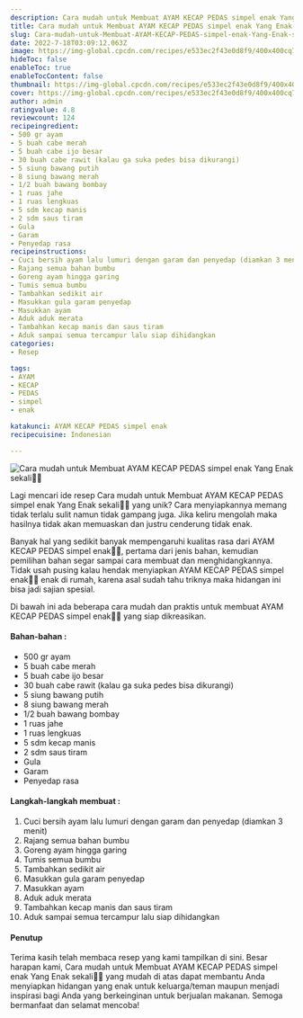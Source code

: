```yaml
---
description: Cara mudah untuk Membuat AYAM KECAP PEDAS simpel enak Yang Enak sekali"
title: Cara mudah untuk Membuat AYAM KECAP PEDAS simpel enak Yang Enak sekali
slug: Cara-mudah-untuk-Membuat-AYAM-KECAP-PEDAS-simpel-enak-Yang-Enak-sekali
date: 2022-7-18T03:09:12.063Z
image: https://img-global.cpcdn.com/recipes/e533ec2f43e0d8f9/400x400cq70/photo.jpg
hideToc: false
enableToc: true
enableTocContent: false
thumbnail: https://img-global.cpcdn.com/recipes/e533ec2f43e0d8f9/400x400cq70/photo.jpg
cover: https://img-global.cpcdn.com/recipes/e533ec2f43e0d8f9/400x400cq70/photo.jpg
author: admin
ratingvalue: 4.8
reviewcount: 124
recipeingredient:
- 500 gr ayam
- 5 buah cabe merah
- 5 buah cabe ijo besar
- 30 buah cabe rawit (kalau ga suka pedes bisa dikurangi)
- 5 siung bawang putih
- 8 siung bawang merah
- 1/2 buah bawang bombay
- 1 ruas jahe
- 1 ruas lengkuas
- 5 sdm kecap manis
- 2 sdm saus tiram
- Gula
- Garam
- Penyedap rasa
recipeinstructions:
- Cuci bersih ayam lalu lumuri dengan garam dan penyedap (diamkan 3 menit)
- Rajang semua bahan bumbu
- Goreng ayam hingga garing
- Tumis semua bumbu
- Tambahkan sedikit air
- Masukkan gula garam penyedap
- Masukkan ayam
- Aduk aduk merata
- Tambahkan kecap manis dan saus tiram
- Aduk sampai semua tercampur lalu siap dihidangkan
categories:
- Resep

tags:
- AYAM
- KECAP
- PEDAS
- simpel
- enak

katakunci: AYAM KECAP PEDAS simpel enak
recipecuisine: Indonesian

---
```


![Cara mudah untuk Membuat AYAM KECAP PEDAS simpel enak Yang Enak sekali👩‍🍳](https://img-global.cpcdn.com/recipes/e533ec2f43e0d8f9/400x400cq70/photo.jpg)

Lagi mencari ide resep Cara mudah untuk Membuat AYAM KECAP PEDAS simpel enak Yang Enak sekali👩‍🍳 yang unik? Cara menyiapkannya memang tidak terlalu sulit namun tidak gampang juga. Jika keliru mengolah maka hasilnya tidak akan memuaskan dan justru cenderung tidak enak.

Banyak hal yang sedikit banyak mempengaruhi kualitas rasa dari AYAM KECAP PEDAS simpel enak👩‍🍳, pertama dari jenis bahan, kemudian pemilihan bahan segar sampai cara membuat dan menghidangkannya. Tidak usah pusing kalau hendak menyiapkan AYAM KECAP PEDAS simpel enak👩‍🍳 enak di rumah, karena asal sudah tahu triknya maka hidangan ini bisa jadi sajian spesial.

Di bawah ini ada beberapa cara mudah dan praktis untuk membuat AYAM KECAP PEDAS simpel enak👩‍🍳 yang siap dikreasikan.

<!--inarticleads1-->

#### Bahan-bahan :

- 500 gr ayam
- 5 buah cabe merah
- 5 buah cabe ijo besar
- 30 buah cabe rawit (kalau ga suka pedes bisa dikurangi)
- 5 siung bawang putih
- 8 siung bawang merah
- 1/2 buah bawang bombay
- 1 ruas jahe
- 1 ruas lengkuas
- 5 sdm kecap manis
- 2 sdm saus tiram
- Gula
- Garam
- Penyedap rasa

<!--inarticleads2-->

#### Langkah-langkah membuat :

1. Cuci bersih ayam lalu lumuri dengan garam dan penyedap (diamkan 3 menit)
1. Rajang semua bahan bumbu
1. Goreng ayam hingga garing
1. Tumis semua bumbu
1. Tambahkan sedikit air
1. Masukkan gula garam penyedap
1. Masukkan ayam
1. Aduk aduk merata
1. Tambahkan kecap manis dan saus tiram
1. Aduk sampai semua tercampur lalu siap dihidangkan

#### Penutup

Terima kasih telah membaca resep yang kami tampilkan di sini. Besar harapan kami, Cara mudah untuk Membuat AYAM KECAP PEDAS simpel enak Yang Enak sekali👩‍🍳 yang mudah di atas dapat membantu Anda menyiapkan hidangan yang enak untuk keluarga/teman maupun menjadi inspirasi bagi Anda yang berkeinginan untuk berjualan makanan. Semoga bermanfaat dan selamat mencoba!
